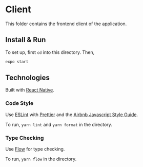 # Client

This folder contains the frontend client of the application.

## Install & Run

To set up, first `cd` into this directory. Then,

```bash
expo start
```
## Technologies

Built with [React Native](https://reactnative.dev/).

### Code Style

Use [ESLint](https://eslint.org) with [Prettier](https://prettier.io/) and the [Airbnb Javascript Style Guide](https://github.com/airbnb/javascript).

To run, `yarn lint` and `yarn format` in the directory.

### Type Checking

Use [Flow](https://flow.org/) for type checking.

To run, `yarn flow` in the directory.
